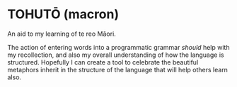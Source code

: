 # TOHUTŌ (macron)

An aid to my learning of te reo Māori.

The action of entering words into a programmatic grammar _should_ help with my recollection, and also my overall understanding of how the language is structured. Hopefully I can create a tool to celebrate the beautiful metaphors inherit in the structure of the language that will help others learn also.
